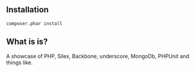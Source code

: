 Installation
------------

    composer.phar install

What is is?
-----------

A showcase of PHP, Silex, Backbone, underscore, MongoDb, PHPUnit and things like.